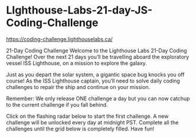 # LIghthouse-Labs-21-day-JS-Coding-Challenge
https://coding-challenge.lighthouselabs.ca/

21-Day Coding Challenge
Welcome to the Lighthouse Labs 21-Day Coding Challenge! Over the next 21 days you’ll be travelling aboard the exploratory vessel ISS Lighthouse, on a mission to explore the galaxy.

Just as you depart the solar system, a gigantic space bug knocks you off course! As the ISS Lighthouse captain, you’ll need to solve daily coding challenges to repair the ship and continue on your mission.

Remember: We only release ONE challenge a day but you can now catchup to the current challenge if you fall behind.

Click on the flashing radar below to start the first challenge. A new challenge will be unlocked every day at midnight PST. Complete all the challenges until the grid below is completely filled. Have fun!
